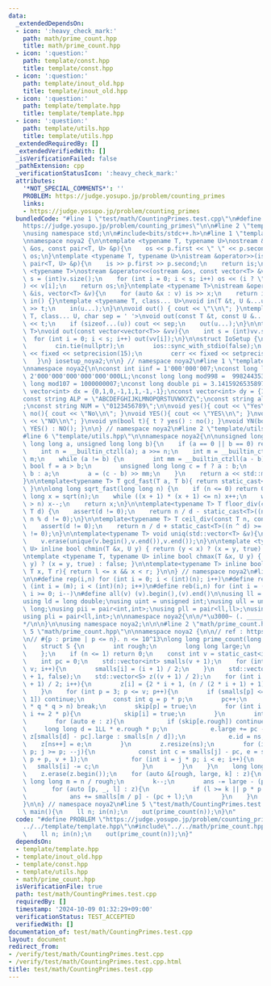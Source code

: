 ```yaml
---
data:
  _extendedDependsOn:
  - icon: ':heavy_check_mark:'
    path: math/prime_count.hpp
    title: math/prime_count.hpp
  - icon: ':question:'
    path: template/const.hpp
    title: template/const.hpp
  - icon: ':question:'
    path: template/inout_old.hpp
    title: template/inout_old.hpp
  - icon: ':question:'
    path: template/template.hpp
    title: template/template.hpp
  - icon: ':question:'
    path: template/utils.hpp
    title: template/utils.hpp
  _extendedRequiredBy: []
  _extendedVerifiedWith: []
  _isVerificationFailed: false
  _pathExtension: cpp
  _verificationStatusIcon: ':heavy_check_mark:'
  attributes:
    '*NOT_SPECIAL_COMMENTS*': ''
    PROBLEM: https://judge.yosupo.jp/problem/counting_primes
    links:
    - https://judge.yosupo.jp/problem/counting_primes
  bundledCode: "#line 1 \"test/math/CountingPrimes.test.cpp\"\n#define PROBLEM \"\
    https://judge.yosupo.jp/problem/counting_primes\"\n\n#line 2 \"template/template.hpp\"\
    \nusing namespace std;\n\n#include<bits/stdc++.h>\n#line 1 \"template/inout_old.hpp\"\
    \nnamespace noya2 {\n\ntemplate <typename T, typename U>\nostream &operator<<(ostream\
    \ &os, const pair<T, U> &p){\n    os << p.first << \" \" << p.second;\n    return\
    \ os;\n}\ntemplate <typename T, typename U>\nistream &operator>>(istream &is,\
    \ pair<T, U> &p){\n    is >> p.first >> p.second;\n    return is;\n}\n\ntemplate\
    \ <typename T>\nostream &operator<<(ostream &os, const vector<T> &v){\n    int\
    \ s = (int)v.size();\n    for (int i = 0; i < s; i++) os << (i ? \" \" : \"\"\
    ) << v[i];\n    return os;\n}\ntemplate <typename T>\nistream &operator>>(istream\
    \ &is, vector<T> &v){\n    for (auto &x : v) is >> x;\n    return is;\n}\n\nvoid\
    \ in() {}\ntemplate <typename T, class... U>\nvoid in(T &t, U &...u){\n    cin\
    \ >> t;\n    in(u...);\n}\n\nvoid out() { cout << \"\\n\"; }\ntemplate <typename\
    \ T, class... U, char sep = ' '>\nvoid out(const T &t, const U &...u){\n    cout\
    \ << t;\n    if (sizeof...(u)) cout << sep;\n    out(u...);\n}\n\ntemplate<typename\
    \ T>\nvoid out(const vector<vector<T>> &vv){\n    int s = (int)vv.size();\n  \
    \  for (int i = 0; i < s; i++) out(vv[i]);\n}\n\nstruct IoSetup {\n    IoSetup(){\n\
    \        cin.tie(nullptr);\n        ios::sync_with_stdio(false);\n        cout\
    \ << fixed << setprecision(15);\n        cerr << fixed << setprecision(7);\n \
    \   }\n} iosetup_noya2;\n\n} // namespace noya2\n#line 1 \"template/const.hpp\"\
    \nnamespace noya2{\n\nconst int iinf = 1'000'000'007;\nconst long long linf =\
    \ 2'000'000'000'000'000'000LL;\nconst long long mod998 =  998244353;\nconst long\
    \ long mod107 = 1000000007;\nconst long double pi = 3.14159265358979323;\nconst\
    \ vector<int> dx = {0,1,0,-1,1,1,-1,-1};\nconst vector<int> dy = {1,0,-1,0,1,-1,-1,1};\n\
    const string ALP = \"ABCDEFGHIJKLMNOPQRSTUVWXYZ\";\nconst string alp = \"abcdefghijklmnopqrstuvwxyz\"\
    ;\nconst string NUM = \"0123456789\";\n\nvoid yes(){ cout << \"Yes\\n\"; }\nvoid\
    \ no(){ cout << \"No\\n\"; }\nvoid YES(){ cout << \"YES\\n\"; }\nvoid NO(){ cout\
    \ << \"NO\\n\"; }\nvoid yn(bool t){ t ? yes() : no(); }\nvoid YN(bool t){ t ?\
    \ YES() : NO(); }\n\n} // namespace noya2\n#line 2 \"template/utils.hpp\"\n\n\
    #line 6 \"template/utils.hpp\"\n\nnamespace noya2{\n\nunsigned long long inner_binary_gcd(unsigned\
    \ long long a, unsigned long long b){\n    if (a == 0 || b == 0) return a + b;\n\
    \    int n = __builtin_ctzll(a); a >>= n;\n    int m = __builtin_ctzll(b); b >>=\
    \ m;\n    while (a != b) {\n        int mm = __builtin_ctzll(a - b);\n       \
    \ bool f = a > b;\n        unsigned long long c = f ? a : b;\n        b = f ?\
    \ b : a;\n        a = (c - b) >> mm;\n    }\n    return a << std::min(n, m);\n\
    }\n\ntemplate<typename T> T gcd_fast(T a, T b){ return static_cast<T>(inner_binary_gcd(std::abs(a),std::abs(b)));\
    \ }\n\nlong long sqrt_fast(long long n) {\n    if (n <= 0) return 0;\n    long\
    \ long x = sqrt(n);\n    while ((x + 1) * (x + 1) <= n) x++;\n    while (x * x\
    \ > n) x--;\n    return x;\n}\n\ntemplate<typename T> T floor_div(const T n, const\
    \ T d) {\n    assert(d != 0);\n    return n / d - static_cast<T>((n ^ d) < 0 &&\
    \ n % d != 0);\n}\n\ntemplate<typename T> T ceil_div(const T n, const T d) {\n\
    \    assert(d != 0);\n    return n / d + static_cast<T>((n ^ d) >= 0 && n % d\
    \ != 0);\n}\n\ntemplate<typename T> void uniq(std::vector<T> &v){\n    std::sort(v.begin(),v.end());\n\
    \    v.erase(unique(v.begin(),v.end()),v.end());\n}\n\ntemplate <typename T, typename\
    \ U> inline bool chmin(T &x, U y) { return (y < x) ? (x = y, true) : false; }\n\
    \ntemplate <typename T, typename U> inline bool chmax(T &x, U y) { return (x <\
    \ y) ? (x = y, true) : false; }\n\ntemplate<typename T> inline bool range(T l,\
    \ T x, T r){ return l <= x && x < r; }\n\n} // namespace noya2\n#line 8 \"template/template.hpp\"\
    \n\n#define rep(i,n) for (int i = 0; i < (int)(n); i++)\n#define repp(i,m,n) for\
    \ (int i = (m); i < (int)(n); i++)\n#define reb(i,n) for (int i = (int)(n-1);\
    \ i >= 0; i--)\n#define all(v) (v).begin(),(v).end()\n\nusing ll = long long;\n\
    using ld = long double;\nusing uint = unsigned int;\nusing ull = unsigned long\
    \ long;\nusing pii = pair<int,int>;\nusing pll = pair<ll,ll>;\nusing pil = pair<int,ll>;\n\
    using pli = pair<ll,int>;\n\nnamespace noya2{\n\n/*\u3000~ (. _________ . /)\u3000\
    */\n\n}\n\nusing namespace noya2;\n\n\n#line 2 \"math/prime_count.hpp\"\n\n#line\
    \ 5 \"math/prime_count.hpp\"\n\nnamespace noya2 {\n\n// ref : https://judge.yosupo.jp/submission/182619\n\
    \n// #{p : prime | p <= n}. n <= 10^13\nlong long prime_count(long long n){\n\
    \    struct S {\n        int rough;\n        long long large;\n        int id;\n\
    \    };\n    if (n <= 1) return 0;\n    const int v = static_cast<int>(sqrtl(n));\n\
    \    int pc = 0;\n    std::vector<int> smalls(v + 1);\n    for (int i = 2; i <=\
    \ v; i++){\n        smalls[i] = (i + 1) / 2;\n    }\n    std::vector<int> skip(v\
    \ + 1, false);\n    std::vector<S> z((v + 1) / 2);\n    for (int i = 0; i < (v\
    \ + 1) / 2; i++){\n        z[i] = {2 * i + 1, (n / (2 * i + 1) + 1) / 2, i};\n\
    \    }\n    for (int p = 3; p <= v; p++){\n        if (smalls[p] <= smalls[p -\
    \ 1]) continue;\n        const int q = p * p;\n        pc++;\n        if (1LL\
    \ * q * q > n) break;\n        skip[p] = true;\n        for (int i = q; i <= v;\
    \ i += 2 * p){\n            skip[i] = true;\n        }\n        int ns = 0;\n\
    \        for (auto e : z){\n            if (skip[e.rough]) continue;\n       \
    \     long long d = 1LL * e.rough * p;\n            e.large += pc - (d <= v ?\
    \ z[smalls[d] - pc].large : smalls[n / d]);\n            e.id = ns;\n        \
    \    z[ns++] = e;\n        }\n        z.resize(ns);\n        for (int j = v /\
    \ p; j >= p; --j){\n            const int c = smalls[j] - pc, e = std::min(j *\
    \ p + p, v + 1);\n            for (int i = j * p; i < e; i++){\n             \
    \   smalls[i] -= c;\n            }\n        }\n    }\n    long long ans = z[0].large;\n\
    \    z.erase(z.begin());\n    for (auto &[rough, large, k] : z){\n        const\
    \ long long m = n / rough;\n        k--;\n        ans -= large - (pc + k);\n \
    \       for (auto [p, _, l] : z){\n            if (l >= k || p * p > m) break;\n\
    \            ans += smalls[m / p] - (pc + l);\n        }\n    }\n    return ans;\n\
    }\n\n} // namespace noya2\n#line 5 \"test/math/CountingPrimes.test.cpp\"\n\nint\
    \ main(){\n    ll n; in(n);\n    out(prime_count(n));\n}\n"
  code: "#define PROBLEM \"https://judge.yosupo.jp/problem/counting_primes\"\n\n#include\"\
    ../../template/template.hpp\"\n#include\"../../math/prime_count.hpp\"\n\nint main(){\n\
    \    ll n; in(n);\n    out(prime_count(n));\n}"
  dependsOn:
  - template/template.hpp
  - template/inout_old.hpp
  - template/const.hpp
  - template/utils.hpp
  - math/prime_count.hpp
  isVerificationFile: true
  path: test/math/CountingPrimes.test.cpp
  requiredBy: []
  timestamp: '2024-10-09 01:32:29+09:00'
  verificationStatus: TEST_ACCEPTED
  verifiedWith: []
documentation_of: test/math/CountingPrimes.test.cpp
layout: document
redirect_from:
- /verify/test/math/CountingPrimes.test.cpp
- /verify/test/math/CountingPrimes.test.cpp.html
title: test/math/CountingPrimes.test.cpp
---
```

